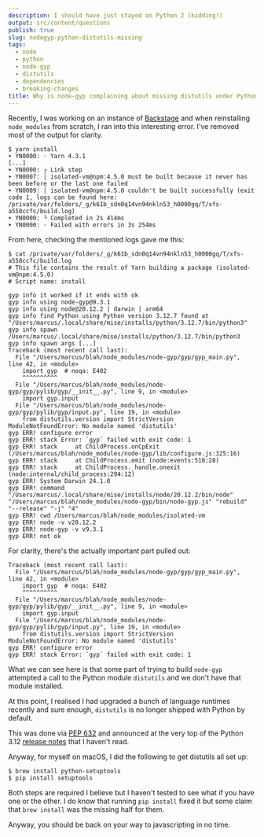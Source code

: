 ```yaml
---
description: I should have just stayed on Python 2 (kidding!)
output: src/content/questions
publish: true
slug: nodegyp-python-distutils-missing
tags:
  - node
  - python
  - node-gyp
  - distutils
  - dependencies
  - breaking-changes
title: Why is node-gyp complaining about missing distutils under Python 3.12?
---
```

Recently, I was working on an instance of [Backstage](https://backstage.io/) and when reinstalling `node_modules` from scratch, I ran into this interesting error. I've removed most of the output for clarity.

```shell
$ yarn install
➤ YN0000: · Yarn 4.3.1
[...]
➤ YN0000: ┌ Link step
➤ YN0007: │ isolated-vm@npm:4.5.0 must be built because it never has been before or the last one failed
➤ YN0009: │ isolated-vm@npm:4.5.0 couldn't be built successfully (exit code 1, logs can be found here: /private/var/folders/_g/k61b_sdn0q14vn94nkln53_h0000gq/T/xfs-a558ccfc/build.log)
➤ YN0000: └ Completed in 2s 414ms
➤ YN0000: · Failed with errors in 3s 254ms
```

From here, checking the mentioned logs gave me this:

```shell
$ cat /private/var/folders/_g/k61b_sdn0q14vn94nkln53_h0000gq/T/xfs-a558ccfc/build.log
# This file contains the result of Yarn building a package (isolated-vm@npm:4.5.0)
# Script name: install

gyp info it worked if it ends with ok
gyp info using node-gyp@9.3.1
gyp info using node@20.12.2 | darwin | arm64
gyp info find Python using Python version 3.12.7 found at "/Users/marcus/.local/share/mise/installs/python/3.12.7/bin/python3"
gyp info spawn /Users/marcus/.local/share/mise/installs/python/3.12.7/bin/python3
gyp info spawn args [...]
Traceback (most recent call last):
  File "/Users/marcus/blah/node_modules/node-gyp/gyp/gyp_main.py", line 42, in <module>
    import gyp  # noqa: E402
    ^^^^^^^^^^
  File "/Users/marcus/blah/node_modules/node-gyp/gyp/pylib/gyp/__init__.py", line 9, in <module>
    import gyp.input
  File "/Users/marcus/blah/node_modules/node-gyp/gyp/pylib/gyp/input.py", line 19, in <module>
    from distutils.version import StrictVersion
ModuleNotFoundError: No module named 'distutils'
gyp ERR! configure error
gyp ERR! stack Error: `gyp` failed with exit code: 1
gyp ERR! stack     at ChildProcess.onCpExit (/Users/marcus/blah/node_modules/node-gyp/lib/configure.js:325:16)
gyp ERR! stack     at ChildProcess.emit (node:events:518:28)
gyp ERR! stack     at ChildProcess._handle.onexit (node:internal/child_process:294:12)
gyp ERR! System Darwin 24.1.0
gyp ERR! command "/Users/marcus/.local/share/mise/installs/node/20.12.2/bin/node" "/Users/marcus/blah/node_modules/node-gyp/bin/node-gyp.js" "rebuild" "--release" "-j" "4"
gyp ERR! cwd /Users/marcus/blah/node_modules/isolated-vm
gyp ERR! node -v v20.12.2
gyp ERR! node-gyp -v v9.3.1
gyp ERR! not ok
```

For clarity, there's the actually important part pulled out:

```shell
Traceback (most recent call last):
  File "/Users/marcus/blah/node_modules/node-gyp/gyp/gyp_main.py", line 42, in <module>
    import gyp  # noqa: E402
    ^^^^^^^^^^
  File "/Users/marcus/blah/node_modules/node-gyp/gyp/pylib/gyp/__init__.py", line 9, in <module>
    import gyp.input
  File "/Users/marcus/blah/node_modules/node-gyp/gyp/pylib/gyp/input.py", line 19, in <module>
    from distutils.version import StrictVersion
ModuleNotFoundError: No module named 'distutils'
gyp ERR! configure error
gyp ERR! stack Error: `gyp` failed with exit code: 1
```

What we can see here is that some part of trying to build `node-gyp` attempted a call to the Python module `distutils` and we don't have that module installed.

At this point, I realised I had upgraded a bunch of language runtimes recently and sure enough, `distutils` is no longer shipped with Python by default.

This was done via [PEP 632](https://peps.python.org/pep-0632/) and announced at the very top of the Python 3.12 [release notes](https://docs.python.org/3/whatsnew/3.12.html#summary-release-highlights) that I haven't read.

Anyway, for myself on macOS, I did the following to get distutils all set up:

```shell
$ brew install python-setuptools
$ pip install setuptools
```

Both steps are required I believe but I haven't tested to see what if you have one or the other. I do know that running `pip install` fixed it but some claim that `brew install` was the missing half for them.

Anyway, you should be back on your way to javascripting in no time.